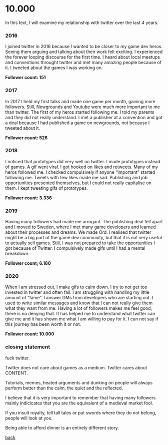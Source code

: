<h1>10.000</h1>

In this text, I will examine my relationship with twitter over the last 4 years. 

<h3>2016</h3>

I joined twitter in 2016 because I wanted to be closer to my game dev heros. Seeing them arguing and talking about their work felt exciting. I experienced the forever looping discourse for the first time. I heard about local meetups and conventions throught twitter and met many amazing people because of it. 
I tweeted about the games I was working on.


**Follower count: 151**




<h3>2017</h3>

In 2017 I held my first talks and made one game per month, gaining more followers. Still, Newgrounds and Youtube were much more important to me than twitter. The first of my heros started following me. I told my parents and they did not really understand.
I met a publisher at a convention and got a deal because I had published a game on newgrounds, not because I tweeted about it.

**Follower count: 526**




<h3>2018</h3>

I noticed that prototypes did very well on twitter. I made prototypes instead of games. A gif went viral. I got hooked on likes and retweets.
Many of my heros followed me. I checked compulsively if anyone “important” started following me. Tweets with few likes made me sad.
Publishing and job opportunities presented themselves, but I could not really capitalise on them. I kept tweeting gifs of prototypes. 

**Follower count: 3.336**




<h3>2019</h3>

Having many followers had made me arrogant.
The publishing deal fell apart and I moved to Sweden, where I met many game developers and learned about their processes and dreams.
We made Ord. 
I realised that twitter might be a big part of the game dev community, but that it is not very useful to actually sell games. Still, I was not prepared to take the opportunities I got because of Twitter.
I compulsively made gifs until I had a mental breakdown.

**Follower count; 6.180**




<h3>2020 </h3>

When I am stressed out, I make gifs to calm down. I try to not get too invested in twitter and often fail.
I am struggling with handling my little amount of “fame”. 
I answer DMs from developers who are starting out. I used to write similar messages and know that I can not really give them what they want from me.
Having a lot of followers makes me feel good, there is no denying that. 
It has helped me to understand what twitter can give me and it has shown me what I am willing to pay for it.
I can not say if this journey has been worth it or not.

**Follower count: 10.000**





<h3>closing statement</h3>



fuck twitter.



Twitter does not care about games as a medium.
Twitter cares about CONTENT.

Tutorials, memes, heated arguments and dunking on people will always perform better than the calm, the quiet and the reflected.

I believe that it is very important to remember that having many followers mainly indicicates that you are the equivalent of a medieval market fool.

If you insult royalty, tell tall tales or put swords where they do not belong, people will look at you.

Being able to afford dinner is an entirely different story. 


[back](thinking)




